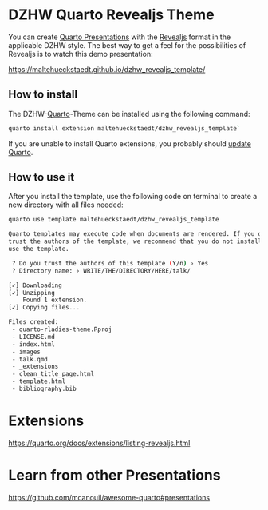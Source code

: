 # DZHW Quarto Revealjs Theme
You can create [Quarto Presentations](https://quarto.org/docs/presentations/) with the [Revealjs](https://quarto.org/docs/presentations/revealjs/) format in the applicable DZHW style. The best way to get a feel for the possibilities of Revealjs is to watch this demo presentation:

https://maltehueckstaedt.github.io/dzhw_revealjs_template/

## How to install

The DZHW-[Quarto](https://quarto.org)-Theme can be installed using the following command:

``` bash
quarto install extension maltehueckstaedt/dzhw_revealjs_template`
```
If you are unable to install Quarto extensions, you probably should [update Quarto](https://quarto.org/docs/get-started/).

## How to use it

After you install the template, use the following code on terminal to create a new directory with all files needed:

``` bash
quarto use template maltehueckstaedt/dzhw_revealjs_template
```

```bash
Quarto templates may execute code when documents are rendered. If you do not 
trust the authors of the template, we recommend that you do not install or 
use the template.
```

```bash
 ? Do you trust the authors of this template (Y/n) › Yes
 ? Directory name: › WRITE/THE/DIRECTORY/HERE/talk/
```

```bash
[✓] Downloading
[✓] Unzipping
    Found 1 extension.
[✓] Copying files...

Files created:
 - quarto-rladies-theme.Rproj
 - LICENSE.md
 - index.html
 - images
 - talk.qmd
 - _extensions
 - clean_title_page.html
 - template.html
 - bibliography.bib
```

# Extensions
https://quarto.org/docs/extensions/listing-revealjs.html

# Learn from other Presentations
https://github.com/mcanouil/awesome-quarto#presentations


 


